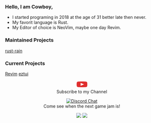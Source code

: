### Hello, I am Cowboy,

  - I started programing in 2018 at the age of 31 better late then never.
  - My favorit language is Rust.
  - My Editor of choice is NeoVim, maybe one day Revim.
  

### Maintained Projects
[rust-rain](https://rusty-rain.xyz)

### Current Projects
[Revim](https://github.com/cowboy8625/revim)
[eztui](https://github.com/cowboy8625/eztui)

<p align="center">
  <a href="https://www.youtube.com/cowboy8625"><img width=35 height=25 alt="Youtube" src="./youtube-logo.png"></a>
  <br>Subscribe to my Channel
</p>
<p align="center">
  <a href="https://discord.gg/KwnGX8P"><img alt="Discord Chat" src="https://img.shields.io/discord/509849754155614230"></a>
  <br>Come see when the next game jam is!
</p>

<p align="center">
  <img src="https://github-readme-stats.vercel.app/api?username=cowboy8625&count_private=true&show_icons=true&bg_color=262922&title_color=7cf221&text_color=f9f3d8&icon_color=00ddf0&locale=en">
  <img src="https://github-readme-stats.vercel.app/api/top-langs/?username=cowboy8625&layout=compact&bg_color=262922&title_color=7cf221&text_color=f9f3d8&icon_color=00ddf0&locale=en">
</p>
